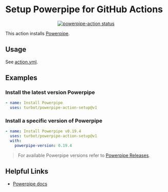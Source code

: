 # Setup Powerpipe for GitHub Actions

<p align="center">
  <a href="https://github.com/turbot/powerpipe-action-setup/actions"><img alt="powerpipe-action status" src="https://github.com/turbot/powerpipe-action-setup/workflows/units-test/badge.svg"></a>
</p>

This action installs [Powerpipe](https://github.com/turbot/powerpipe/).

## Usage

See [action.yml](action.yml).

## Examples

### Install the latest version Powerpipe

```yaml
- name: Install Powerpipe
  uses: turbot/powerpipe-action-setup@v1
```

### Install a specific version of Powerpipe

```yaml
- name: Install Powerpipe v0.19.4
  uses: turbot/powerpipe-action-setup@v1
  with:
    powerpipe-version: 0.19.4
```

> For available Powerpipe versions refer to [Powerpipe Releases](https://github.com/turbot/powerpipe/releases).


## Helpful Links

- [Powerpipe docs](https://powerpipe.io/docs)
